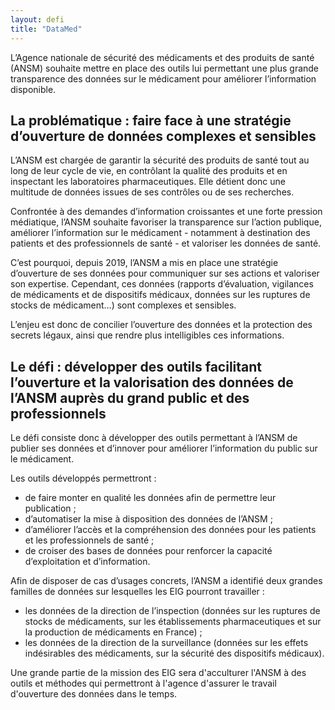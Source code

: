 ```yaml
---
layout: defi
title: "DataMed"
---
```


L’Agence nationale de sécurité des médicaments et des produits de santé (ANSM) souhaite mettre en place des outils lui permettant une plus grande transparence des données sur le médicament pour améliorer l’information disponible. 

## La problématique : faire face à une stratégie d’ouverture de données complexes et sensibles

L’ANSM est chargée de garantir la sécurité des produits de santé tout au long de leur cycle de vie, en contrôlant la qualité des produits et en inspectant les laboratoires pharmaceutiques. Elle détient donc une multitude de données issues de ses contrôles ou de ses recherches.

Confrontée à des demandes d’information croissantes et une forte pression médiatique, l’ANSM souhaite favoriser la transparence sur l’action publique, améliorer l’information sur le médicament - notamment à destination des patients et des professionnels de santé - et valoriser les données de santé. 

C’est pourquoi, depuis 2019, l’ANSM a mis en place une stratégie d’ouverture de ses données pour communiquer sur ses actions et valoriser son expertise. Cependant, ces données (rapports d’évaluation, vigilances de médicaments et de dispositifs médicaux, données sur les ruptures de stocks de médicament…) sont complexes et sensibles.

L’enjeu est donc de concilier l’ouverture des données et la protection des secrets légaux, ainsi que rendre plus intelligibles ces informations.

## Le défi : développer des outils facilitant l’ouverture et la valorisation des données de l’ANSM auprès du grand public et des professionnels 

Le défi consiste donc à développer des outils permettant à l’ANSM de publier ses données et d’innover pour améliorer l’information du public sur le médicament.

Les outils développés permettront : 
- de faire monter en qualité les données afin de permettre leur publication ;
- d’automatiser la mise à disposition des données de l’ANSM ;
- d’améliorer l’accès et la compréhension des données pour les patients et les professionnels de santé ;
- de croiser des bases de données pour renforcer la capacité d’exploitation et d’information.

Afin de disposer de cas d’usages concrets, l’ANSM a identifié deux grandes familles de données sur lesquelles les EIG pourront travailler :
- les données de la direction de l’inspection (données sur les ruptures de stocks de médicaments, sur les établissements pharmaceutiques et sur la production de médicaments en France) ;
- les données de la direction de la surveillance (données sur les effets indésirables des médicaments, sur la sécurité des dispositifs médicaux).   

Une grande partie de la mission des EIG sera d'acculturer l'ANSM à des outils et méthodes qui permettront à l'agence d'assurer le travail d'ouverture des données dans le temps.
